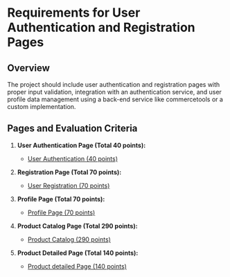 # Requirements for User Authentication and Registration Pages

## Overview

The project should include user authentication and registration pages with proper input validation, integration with an authentication service, and user profile data management using a back-end service like commercetools or a custom implementation.

## Pages and Evaluation Criteria

1. **User Authentication Page (Total 40 points):**
    - [User Authentication (40 points)](./Login/)

2. **Registration Page (Total 70 points):**
    - [User Registration (70 points)](./Registration/)

3. **Profile Page (Total 70 points):**
    - [Profile Page (70 points)](./Profile/)

4. **Product Catalog Page (Total 290 points):**
    - [Product Catalog (290 points)](./Catalog/)

4. **Product Detailed Page (Total 140 points):**
    - [Product detailed Page (140 points)](./Product/)